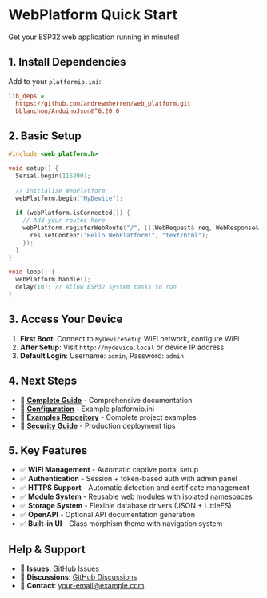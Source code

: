 # WebPlatform Quick Start

Get your ESP32 web application running in minutes!

## 1. Install Dependencies

Add to your `platformio.ini`:

```ini
lib_deps = 
  https://github.com/andrewmherren/web_platform.git
  bblanchon/ArduinoJson@^6.20.0
```

## 2. Basic Setup

```cpp
#include <web_platform.h>

void setup() {
  Serial.begin(115200);
  
  // Initialize WebPlatform
  webPlatform.begin("MyDevice");
  
  if (webPlatform.isConnected()) {
    // Add your routes here
    webPlatform.registerWebRoute("/", [](WebRequest& req, WebResponse& res) {
      res.setContent("Hello WebPlatform!", "text/html");
    });
  }
}

void loop() {
  webPlatform.handle();
  delay(10); // Allow ESP32 system tasks to run
}
```

## 3. Access Your Device

1. **First Boot**: Connect to `MyDeviceSetup` WiFi network, configure WiFi
2. **After Setup**: Visit `http://mydevice.local` or device IP address
3. **Default Login**: Username: `admin`, Password: `admin`

## 4. Next Steps

- 📖 **[Complete Guide](GUIDE.md)** - Comprehensive documentation
- 🔧 **[Configuration](platformio.ini.example)** - Example platformio.ini
- 🚀 **[Examples Repository](examples/README.md)** - Complete project examples
- 🔐 **[Security Guide](SECURITY.md)** - Production deployment tips

## 5. Key Features

- ✅ **WiFi Management** - Automatic captive portal setup
- ✅ **Authentication** - Session + token-based auth with admin panel
- ✅ **HTTPS Support** - Automatic detection and certificate management
- ✅ **Module System** - Reusable web modules with isolated namespaces
- ✅ **Storage System** - Flexible database drivers (JSON + LittleFS)
- ✅ **OpenAPI** - Optional API documentation generation
- ✅ **Built-in UI** - Glass morphism theme with navigation system

## Help & Support

- 🐛 **Issues**: [GitHub Issues](https://github.com/andrewmherren/web_platform/issues)
- 💬 **Discussions**: [GitHub Discussions](https://github.com/andrewmherren/web_platform/discussions)
- 📧 **Contact**: your-email@example.com